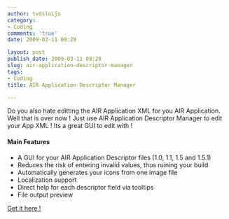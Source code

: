 ```yaml
---
author: tvdsluijs
category:
- Coding
comments: 'true'
date: 2009-03-11 09:29

layout: post
publish_date: 2009-03-11 09:29
slug: air-application-descriptor-manager
tags:
- Coding
title: AIR Application Descriptor Manager

---
```

Do you also hate editting the AIR Application XML for you AIR Application.  
Well that is over now ! Just use AIR Application Descriptor Manager to edit
your App XML ! Its a great GUI to edit with !

#### Main Features

  * A GUI for your AIR Application Descriptor files (1.0, 1.1, 1.5 and 1.5.1)
  * Reduces the risk of entering invalid values, thus ruining your build
  * Automatically generates your icons from one image file
  * Localization support
  * Direct help for each descriptor field via tooltips
  * File output preview

[Get it here !](http://www.dehats.com/drupal/?q=node/55 "AIR Application
Descriptor Manager")

